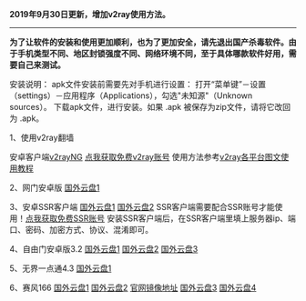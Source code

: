 **2019年9月30日更新，增加v2ray使用方法。**

***

**为了让软件的安装和使用更加顺利，也为了更加安全，请先退出国产杀毒软件。由于手机类型不同、地区封锁强度不同、网络环境不同，至于具体哪款软件好用，需要自己来测试。**

安装说明：
apk文件安装前需要先对手机进行设置： 打开“菜单键”－设置（settings）－应用程序（Applications），勾选"未知源"（Unknown sources）。
下载apk文件，进行安装。如果 .apk 被保存为zip文件，请将它改回为 .apk。

1、使用v2ray翻墙

安卓客户端[v2rayNG](https://github.com/2dust/v2rayNG/releases) [点我获取免费v2ray账号](https://github.com/Alvin9999/new-pac/wiki/v2ray%E5%85%8D%E8%B4%B9%E8%B4%A6%E5%8F%B7) 使用方法参考[v2ray各平台图文使用教程](https://github.com/Alvin9999/new-pac/wiki/v2ray%E5%90%84%E5%B9%B3%E5%8F%B0%E5%9B%BE%E6%96%87%E4%BD%BF%E7%94%A8%E6%95%99%E7%A8%8B)

2、网门安卓版 [国外云盘1](http://108.61.224.82/lib1/98IWdI.apk) 

3、安卓SSR客户端 [国外云盘1](http://108.61.224.82/lib1/shadowsocksr-release.apk) [国外云盘2](https://github.com/shadowsocksr-backup/shadowsocksr-android/releases/download/3.4.0.8/shadowsocksr-release.apk)  SSR客户端需要配合SSR账号才能使用！[点我获取免费SSR账号](https://github.com/Alvin9999/new-pac/wiki/ss%E5%85%8D%E8%B4%B9%E8%B4%A6%E5%8F%B7) 安装SSR客户端后，在SSR客户端里填上服务器ip、端口、密码、加密方式、协议、混淆即可。

4、自由门安卓版3.2  [国外云盘1](http://108.61.224.82/lib1/fgma.apk)
 [国外云盘2](https://git.io/fgma )   [国外云盘3](https://yadi.sk/d/WMs0DsR63PruF8) 

5、无界一点通4.3  [国外云盘1](http://108.61.224.82/lib1/um4.1.apk) 

6、赛风166  [国外云盘1](http://108.61.224.82/lib1/PsiphonAndroid.apk) [国外云盘2](https://s3.amazonaws.com/psiphon/web/mjr4-p23r-puwl/PsiphonAndroid.apk) [官网镜像地址](https://s3.amazonaws.com/psiphon/web/mjr4-p23r-puwl/zh/download.html) [国外云盘3](https://nofile.io/f/uHMKa56Ffpr/PsiphonAndroid.apk) [国外云盘4](https://yadi.sk/d/NYjNdUPL3PruLD) 

